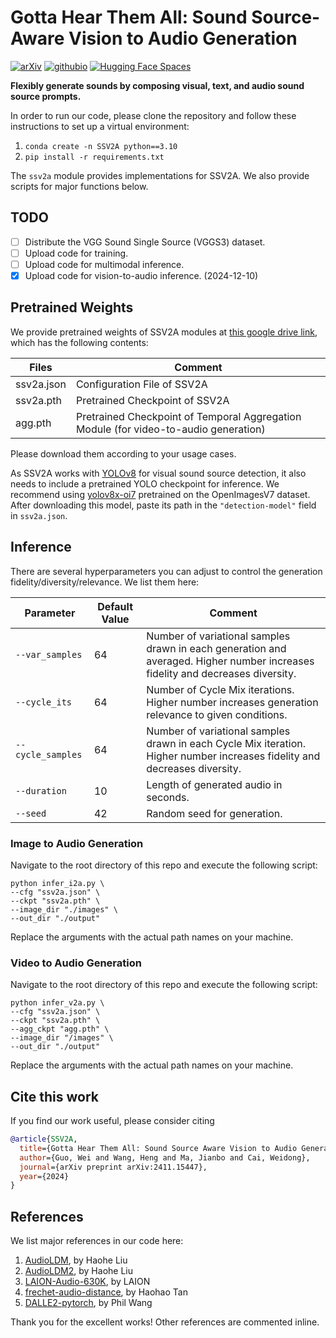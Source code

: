 # Gotta Hear Them All: Sound Source-Aware Vision to Audio Generation

[![arXiv](https://img.shields.io/badge/arXiv-2411.15447-brightgreen?logo=arxiv&logoColor=white&style=flat-square)](https://arxiv.org/abs/2411.15447) [![githubio](https://img.shields.io/badge/GitHub.io-Demo_Website-blue?logo=Github&logoColor=white&style=flat-square)](https://ssv2a.github.io/SSV2A-demo/) [![Hugging Face Spaces](https://img.shields.io/badge/Gradio-Interactive_Demo-orange?logo=huggingface&logoColor=white&style=flat-square)](https://ef734a6d9232.ngrok.app/) 

**Flexibly generate sounds by composing visual, text, and audio sound source prompts.**

In order to run our code, please clone the repository and follow these instructions to set up a virtual environment:

1. `conda create -n SSV2A python==3.10`
2. `pip install -r requirements.txt`

The `ssv2a` module provides implementations for SSV2A. We also provide scripts for major functions below.

## TODO
- [ ] Distribute the VGG Sound Single Source (VGGS3) dataset.
- [ ] Upload code for training.
- [ ] Upload code for multimodal inference.
- [x] Upload code for vision-to-audio inference. (2024-12-10)

## Pretrained Weights
We provide pretrained weights of SSV2A modules at [this google drive link](https://drive.google.com/drive/folders/17SAuZ2sZrTYf21BiNKhRsEfdj-fbeQQN?usp=sharing), 
which has the following contents:

| Files      | Comment                                                                              |
|------------|--------------------------------------------------------------------------------------|
| ssv2a.json | Configuration File of SSV2A                                                          |
| ssv2a.pth  | Pretrained Checkpoint of SSV2A                                                       |
| agg.pth    | Pretrained Checkpoint of Temporal Aggregation Module (for video-to-audio generation) |

Please download them according to your usage cases.

As SSV2A works with [YOLOv8](https://docs.ultralytics.com/models/yolov8/) for visual sound source detection, 
it also needs to include a pretrained YOLO checkpoint for inference. We recommend using [yolov8x-oi7](https://docs.ultralytics.com/datasets/detect/open-images-v7/) 
pretrained on the OpenImagesV7 dataset. After downloading this model, paste its path in the `"detection-model"` field in `ssv2a.json`.

## Inference
There are several hyperparameters you can adjust to control the generation fidelity/diversity/relevance. We list them here:

| Parameter         | Default Value | Comment                                                                                                                       |
|-------------------|----|-------------------------------------------------------------------------------------------------------------------------------|
| `--var_samples`   | 64 | Number of variational samples drawn in each generation and averaged. Higher number increases fidelity and decreases diversity. |
| `--cycle_its`     | 64 | Number of Cycle Mix iterations. Higher number increases generation relevance to given conditions.                             |
| `--cycle_samples` | 64 | Number of variational samples drawn in each Cycle Mix iteration. Higher number increases fidelity and decreases diversity.    |
| `--duration` | 10 | Length of generated audio in seconds.                                                                                         |
| `--seed`          | 42 | Random seed for generation.                                                                                                   |

### Image to Audio Generation
Navigate to the root directory of this repo and execute the following script:

```shell
python infer_i2a.py \
--cfg "ssv2a.json" \
--ckpt "ssv2a.pth" \
--image_dir "./images" \
--out_dir "./output"
```
Replace the arguments with the actual path names on your machine.

### Video to Audio Generation
Navigate to the root directory of this repo and execute the following script:

```shell
python infer_v2a.py \
--cfg "ssv2a.json" \
--ckpt "ssv2a.pth" \
--agg_ckpt "agg.pth" \
--image_dir "/images" \
--out_dir "./output"
```
Replace the arguments with the actual path names on your machine.


## Cite this work
If you find our work useful, please consider citing

```bibtex
@article{SSV2A,
  title={Gotta Hear Them All: Sound Source Aware Vision to Audio Generation},
  author={Guo, Wei and Wang, Heng and Ma, Jianbo and Cai, Weidong},
  journal={arXiv preprint arXiv:2411.15447},
  year={2024}
}
```

## References
We list major references in our code here:

1. [AudioLDM](https://github.com/haoheliu/AudioLDM), by Haohe Liu
2. [AudioLDM2](https://github.com/haoheliu/AudioLDM2), by Haohe Liu
3. [LAION-Audio-630K](https://github.com/LAION-AI/audio-dataset), by LAION
3. [frechet-audio-distance](https://github.com/gudgud96/frechet-audio-distance), by Haohao Tan
4. [DALLE2-pytorch](https://github.com/lucidrains/DALLE2-pytorch), by Phil Wang

Thank you for the excellent works! Other references are commented inline.

